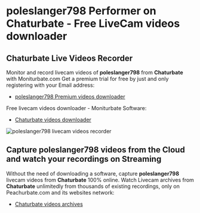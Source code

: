 # poleslanger798 Performer on Chaturbate - Free LiveCam videos downloader

## Chaturbate Live Videos Recorder

Monitor and record livecam videos of **poleslanger798** from **Chaturbate** with Moniturbate.com
Get a premium trial for free by just and only registering with your Email address:
* [poleslanger798 Premium videos downloader](https://moniturbate.com/request-demo-licence-key.html)

Free livecam videos downloader - Moniturbate Software:
* [Chaturbate videos downloader](https://moniturbate.com/moniturbate-download-software.html)

![poleslanger798 livecam videos recorder](https://peachurnet.com/templates/moniturbate-software.png)


## Capture poleslanger798 videos from the Cloud and watch your recordings on Streaming

Without the need of downloading a software, capture **poleslanger798** livecam videos from **Chaturbate** 100% online.
Watch Livecam archives from **Chaturbate** unlimitedly from thousands of existing recordings, only on Peachurbate.com and its websites network:
* [Chaturbate videos archives](https://peachurnet.com/)